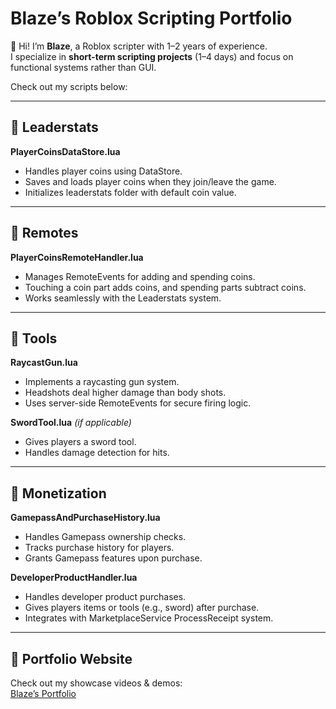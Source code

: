 # Blaze’s Roblox Scripting Portfolio

👋 Hi! I’m **Blaze**, a Roblox scripter with 1–2 years of experience.  
I specialize in **short-term scripting projects** (1–4 days) and focus on functional systems rather than GUI.

Check out my scripts below:

---

## 📂 Leaderstats
**PlayerCoinsDataStore.lua**  
- Handles player coins using DataStore.  
- Saves and loads player coins when they join/leave the game.  
- Initializes leaderstats folder with default coin value.

---

## 📂 Remotes
**PlayerCoinsRemoteHandler.lua**  
- Manages RemoteEvents for adding and spending coins.  
- Touching a coin part adds coins, and spending parts subtract coins.  
- Works seamlessly with the Leaderstats system.

---

## 📂 Tools
**RaycastGun.lua**  
- Implements a raycasting gun system.  
- Headshots deal higher damage than body shots.  
- Uses server-side RemoteEvents for secure firing logic.

**SwordTool.lua** *(if applicable)*  
- Gives players a sword tool.  
- Handles damage detection for hits.

---

## 📂 Monetization
**GamepassAndPurchaseHistory.lua**  
- Handles Gamepass ownership checks.  
- Tracks purchase history for players.  
- Grants Gamepass features upon purchase.

**DeveloperProductHandler.lua**  
- Handles developer product purchases.  
- Gives players items or tools (e.g., sword) after purchase.  
- Integrates with MarketplaceService ProcessReceipt system.

---

## 🔗 Portfolio Website
Check out my showcase videos & demos:  
[Blaze’s Portfolio](https://sites.google.com/view/blazescriptsportfolio/home)
